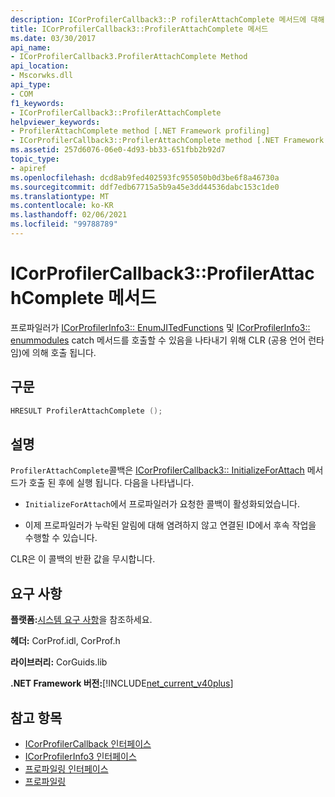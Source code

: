 ```yaml
---
description: ICorProfilerCallback3::P rofilerAttachComplete 메서드에 대해 자세히 알아보세요.
title: ICorProfilerCallback3::ProfilerAttachComplete 메서드
ms.date: 03/30/2017
api_name:
- ICorProfilerCallback3.ProfilerAttachComplete Method
api_location:
- Mscorwks.dll
api_type:
- COM
f1_keywords:
- ICorProfilerCallback3::ProfilerAttachComplete
helpviewer_keywords:
- ProfilerAttachComplete method [.NET Framework profiling]
- ICorProfilerCallback3::ProfilerAttachComplete method [.NET Framework profiling]
ms.assetid: 257d6076-06e0-4d93-bb33-651fbb2b92d7
topic_type:
- apiref
ms.openlocfilehash: dcd8ab9fed402593fc955050b0d3be6f8a46730a
ms.sourcegitcommit: ddf7edb67715a5b9a45e3dd44536dabc153c1de0
ms.translationtype: MT
ms.contentlocale: ko-KR
ms.lasthandoff: 02/06/2021
ms.locfileid: "99788789"
---
```

# <a name="icorprofilercallback3profilerattachcomplete-method"></a>ICorProfilerCallback3::ProfilerAttachComplete 메서드

프로파일러가 [ICorProfilerInfo3:: EnumJITedFunctions](icorprofilerinfo3-enumjitedfunctions-method.md) 및 [ICorProfilerInfo3:: enummodules](icorprofilerinfo3-enummodules-method.md) catch 메서드를 호출할 수 있음을 나타내기 위해 CLR (공용 언어 런타임)에 의해 호출 됩니다.  
  
## <a name="syntax"></a>구문  
  
```cpp  
HRESULT ProfilerAttachComplete ();  
```  
  
## <a name="remarks"></a>설명  

 `ProfilerAttachComplete`콜백은 [ICorProfilerCallback3:: InitializeForAttach](icorprofilercallback3-initializeforattach-method.md) 메서드가 호출 된 후에 실행 됩니다. 다음을 나타냅니다.  
  
- `InitializeForAttach`에서 프로파일러가 요청한 콜백이 활성화되었습니다.  
  
- 이제 프로파일러가 누락된 알림에 대해 염려하지 않고 연결된 ID에서 후속 작업을 수행할 수 있습니다.  
  
 CLR은 이 콜백의 반환 값을 무시합니다.  
  
## <a name="requirements"></a>요구 사항  

 **플랫폼:**[시스템 요구 사항](../../get-started/system-requirements.md)을 참조하세요.  
  
 **헤더:** CorProf.idl, CorProf.h  
  
 **라이브러리:** CorGuids.lib  
  
 **.NET Framework 버전:**[!INCLUDE[net_current_v40plus](../../../../includes/net-current-v40plus-md.md)]  
  
## <a name="see-also"></a>참고 항목

- [ICorProfilerCallback 인터페이스](icorprofilercallback-interface.md)
- [ICorProfilerInfo3 인터페이스](icorprofilerinfo3-interface.md)
- [프로파일링 인터페이스](profiling-interfaces.md)
- [프로파일링](index.md)
